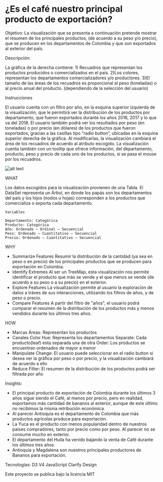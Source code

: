 # ¿Es el café nuestro principal producto de exportación?
Objetivo: 
La visualización que se presenta a continuación pretende mostrar el resumen de los principales productos, (de acuerdo a su peso y/o precio), que se producen en los departamentos de Colombia y que son exportados al exterior del país.

Descripción: 

La gráfica de la derecha contiene: 1) Recuadros que representan los productos producidos o comercializados en el país. 2)Los colores, representan los departamentos comercializadores y/o productores. 3)El tamaño de las áreas de los recuadros es proporcional al peso (toneladas) o al precio anual del producto. (dependiendo de la selección del usuario) 

Instrucciones

El usuario cuenta con un filtro por año, en la esquina superior izquierda de la visualización, que le permitirá ver la distribución de los productos por departamento, que fueron exportados durante los años 2016, 2017 y lo que va del 2018. El usuario también podrá ver los resultados por peso (en toneladas) o por precio (en dólares) de los productos que fueron exportados, gracias a las casillas tipo “radio button”, ubicadas en la esquina superior derecha de la gráfica. Al modificarlas, la visualización cambiará el área de los recuadros de acuerdo al atributo escogido. La visualización cuenta también con un tooltip que ofrece información, del departamento, producto, peso y precio de cada uno de los productos, si se pasa el mouse por los recuadros.

![alt text](https://i.imgur.com/EZuMT7X.png)

WHAT

Los datos escogidos para la visualización provienen de una Tabla. El DataSet representa un Árbol, en donde los papás son los departamentos del país y los hijos (nodos u hojas) corresponden a los productos que comercializa o exporta cada departamento.

    Variables

    Departamento: Categórica
    Producto: Categórica
    Año: Ordenado – Ordinal – Secuencial
    Peso: Ordenado – Cuantitativo – Secuencial
    Precio: Ordenado – Cuantitativo – Secuencial

WHY

* Summarize Features
Resumir la distribución de la cantidad (ya sea en peso o en precio) de los principales productos que se producen para exportación en Colombia.
* Identify Extremes
Al ser un TreeMap, esta visualización nos permite identificar el producto que más se vende y el que menos se vende (de acuerdo a su peso o a su precio) en el exterior.
* Explore Features
La visualización permite al usuario la exploración de datos a tráves de sus interacciones, utilizando los filtros de años, y de peso o precio.
* Compare Features
A partir del filtro de "años", el usuario podrá comparar el resumen de la distribución de los productos más y menos vendidos durante los últimos tres años. 

HOW

* Marcas
Áreas: Representan los productos
* Canales
Color Hue: Representa los departamentos
Separate: Cada producto(leaf) esta separada una de otra
Order: Los productos se encuentran ordenados de mayor a menor
* Manipulate
Change: El usuario puede seleccionar en el radio button si desea ver la gráfica por peso o por precio, y la visualización cambiará de acuerdo a ello
* Reduce
Filter: El resumen de la distribución de los productos podrá ser filtrada por año

Insights: 
* El principal producto de exportación de Colombia durante los últimos 3 años sigue siendo el Café, al menos por precio, pero en realidad, exportamos más cantidad de bananos al exterior, aunque de este último no recibimos la misma retribución económica.
* Al parecer Antioquia es el departamento de Colombia que más productos agrícolas produce para exportación.
* La Yuca es el producto con menos popularidad dentro de nuestros países compradores, tanto por precio como por peso. Al parecer no se consume mucho en exterior.
* El departamento del Huila ha venido bajando la venta de Café durante los últimos tres años.
* Antioquia y Magdalena son nuestros principales productores de Bananos para exportación.

Tecnologías: 
D3 V4
JavaScript
Clarify Design

Este proyecto se publica bajo la licencia MIT



